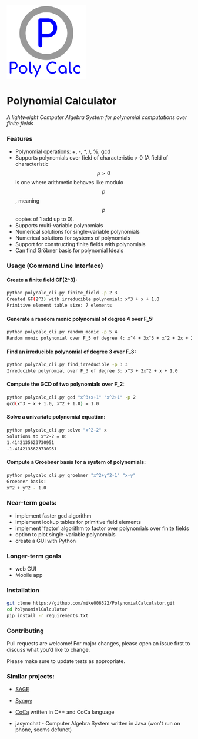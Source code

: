 <img src = "https://github.com/mike006322/PolynomialCalculator/blob/master/logo.svg" height = 200>

# Polynomial Calculator
*A lightweight Computer Algebra System for polynomial computations over finite fields*


### Features

- Polynomial operations: +, -, *, /, %, gcd
- Supports polynomials over field of characteristic > 0 (A field of characteristic $$p > 0$$ is one where arithmetic behaves like modulo $$p$$, meaning $$p$$ copies of 1 add up to 0).
- Supports multi-variable polynomials
- Numerical solutions for single-variable polynomials
- Numerical solutions for systems of polynomials
- Support for constructing finite fields with polynomials
- Can find Gröbner basis for polynomial Ideals

### Usage (Command Line Interface)




#### Create a finite field GF(2^3):
```sh
python polycalc_cli.py finite_field -p 2 3
Created GF(2^3) with irreducible polynomial: x^3 + x + 1.0
Primitive element table size: 7 elements
```




#### Generate a random monic polynomial of degree 4 over F_5:
```sh
python polycalc_cli.py random_monic -p 5 4
Random monic polynomial over F_5 of degree 4: x^4 + 3x^3 + x^2 + 2x + 2.0
```




#### Find an irreducible polynomial of degree 3 over F_3:
```sh
python polycalc_cli.py find_irreducible -p 3 3
Irreducible polynomial over F_3 of degree 3: x^3 + 2x^2 + x + 1.0
```




#### Compute the GCD of two polynomials over F_2:
```sh
python polycalc_cli.py gcd "x^3+x+1" "x^2+1" -p 2
gcd(x^3 + x + 1.0, x^2 + 1.0) = 1.0
```




#### Solve a univariate polynomial equation:
```sh
python polycalc_cli.py solve "x^2-2" x
Solutions to x^2-2 = 0:
1.4142135623730951
-1.4142135623730951
```




#### Compute a Groebner basis for a system of polynomials:
```sh
python polycalc_cli.py groebner "x^2+y^2-1" "x-y"
Groebner basis:
x^2 + y^2 - 1.0
```

### Near-term goals:
- implement faster gcd algorithm
- implement lookup tables for primitive field elements
- implement 'factor' algorithm to factor over polynomials over finite fields
- option to plot single-variable polynomials
- create a GUI with Python

### Longer-term goals
- web GUI
- Mobile app

### Installation

```bash
git clone https://github.com/mike006322/PolynomialCalculator.git
cd PolynomialCalculator
pip install -r requirements.txt
```

### Contributing

Pull requests are welcome! For major changes, please open an issue first to discuss what you’d like to change.

Please make sure to update tests as appropriate.


### Similar projects:
- [SAGE](http://doc.sagemath.org/)

- [Sympy](https://github.com/sympy/sympy)


- [CoCa](http://cocoa.dima.unige.it/) written in C++ and CoCa language

- jasymchat - Computer Algebra System written in Java (won't run on phone, seems defunct)
